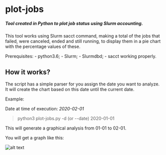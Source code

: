 # plot-jobs

##### Tool created in Python to plot job status using Slurm accounting.

This tool works using Slurm sacct command, making a total of the jobs that failed, were canceled, ended and still running, to display them in a pie chart with the percentage values of these.

Prerequisites:
    - python3.6;
    - Slurm; 
    - Slurmdbd; 
    - sacct working properly.


## How it works?

The script has a simple parser for you assign the date you want to analyze. It will create the chart based on this date until the current date.

Example:

Date at time of execution: *2020-02-01*

> python3 plot-jobs.py -d (or --date) 2020-01-01

This will generate a graphical analysis from 01-01 to 02-01.

You will get a graph like this:

![alt text](https://github.com/lmagdanello/plot-jobs/plot-jobs-example.png?raw=true)
